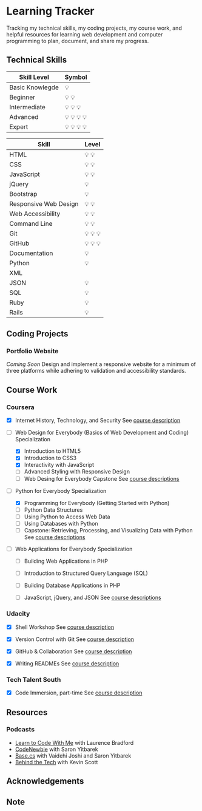 # Learning Tracker

Tracking my technical skills, my coding projects, my course work, and helpful resources for learning web development and computer programming to plan, document, and share my progress.


## Technical Skills

Skill Level | Symbol
--- | ---
Basic Knowlegde | :bulb:
Beginner | :bulb: :bulb:
Intermediate | :bulb: :bulb: :bulb:
Advanced | :bulb: :bulb: :bulb: :bulb:
Expert | :bulb: :bulb: :bulb: :bulb:

Skill | Level
--- | ---
HTML | :bulb: :bulb:
CSS | :bulb: :bulb:
JavaScript | :bulb: :bulb:
jQuery | :bulb:
Bootstrap | :bulb:
Responsive Web Design | :bulb: :bulb:
Web Accessibility | :bulb: :bulb:
Command Line | :bulb: :bulb:
Git | :bulb: :bulb: :bulb:
GitHub | :bulb: :bulb: :bulb:
Documentation | :bulb:
Python | :bulb:
XML | 
JSON | :bulb:
SQL | :bulb:
Ruby | :bulb:
Rails | :bulb:


## Coding Projects

### Portfolio Website

*Coming Soon*
Design and implement a responsive website for a minimum of three platforms while adhering to validation and accessibility standards.


## Course Work

### Coursera

- [x] Internet History, Technology, and Security
See [course description](https://www.coursera.org/learn/internet-history)

- [ ] Web Design for Everybody (Basics of Web Development and Coding) Specialization
  - [X] Introduction to HTML5
  - [X] Introduction to CSS3
  - [X] Interactivity with JavaScript
  - [ ] Advanced Styling with Responsive Design
  - [ ] Web Desing for Everybody Capstone
See [course descriptions](https://www.coursera.org/specializations/web-design)

- [ ] Python for Everybody Specialization
  - [X] Programming for Everybody (Getting Started with Python)
  - [ ] Python Data Structures
  - [ ] Using Python to Access Web Data
  - [ ] Using Databases with Python
  - [ ] Capstone: Retrieving, Processing, and Visualizing Data with Python
See [course descriptions](https://www.coursera.org/courses?query=python%20for%20everybody)

- [ ] Web Applications for Everybody Specialization
  - [ ] Building Web Applications in PHP
  - [ ] Introduction to Structured Query Language (SQL)
  - [ ] Building Database Applications in PHP
  - [ ] JavaScript, jQuery, and JSON
See [course descriptions](https://www.coursera.org/specializations/web-applications)


### Udacity

- [X] Shell Workshop
See [course description](https://www.udacity.com/course/shell-workshop--ud206)

- [X] Version Control with Git
See [course description](https://www.udacity.com/course/version-control-with-git--ud123)

- [X] GitHub & Collaboration
See [course description](https://www.udacity.com/course/github-collaboration--ud456)

- [X] Writing READMEs
See [course description](https://www.udacity.com/course/writing-readmes--ud777)


### Tech Talent South

- [X] Code Immersion, part-time
See [course description](https://www.techtalentsouth.com/courses/code-immersion/)


## Resources

### Podcasts

- [Learn to Code With Me](https://learntocodewith.me/podcast/) with Laurence Bradford
- [CodeNewbie](https://www.codenewbie.org/podcast) with Saron Yitbarek
- [Base.cs](https://www.codenewbie.org/basecs) with Vaidehi Joshi and Saron Yitbarek
- [Behind the Tech](https://behindthetech.libsynpro.com) with Kevin Scott


## Acknowledgements 

## Note